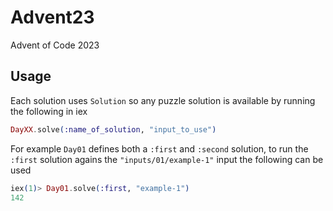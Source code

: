 # Advent23

Advent of Code 2023

## Usage

Each solution uses `Solution` so any puzzle solution is available by running the following in iex

```elixir
DayXX.solve(:name_of_solution, "input_to_use")
```

For example `Day01` defines both a `:first` and `:second` solution, to run the `:first` solution agains the `"inputs/01/example-1"` input the following can be used

```elixir
iex(1)> Day01.solve(:first, "example-1")
142
```